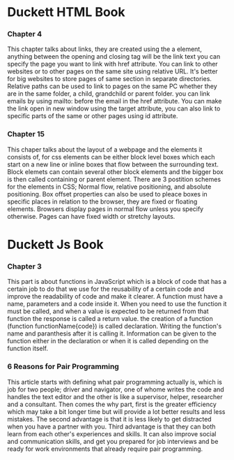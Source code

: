 # Duckett HTML Book

### Chapter 4

This chapter talks about links, they are created using the a element, anything between the opening and closing tag will be the link text you can specify the page you want to link with href attribute. You can link to other websites or to other pages on the same site using relative URL.
It's better for big websites to store pages of same section in separate directories. Relative paths can be used to link to pages on the same PC whether they are in the same folder, a child, grandchild or parent folder.
you can link emails by using mailto: before the email in the href attribute.
You can make the link open in new window using the target attribute, you can also link to specific parts of the same or other pages using id attribute.

### Chapter 15

This chaper talks about the layout of a webpage and the elements it consists of,
for css elements can be either block level boxes which each start on a new line or inline boxes that flow between the surrounding text. Block elemets can contain several other block elements and the bigger box is then called containing or parent element. There are 3 postition schemes for the elements in CSS; Normal flow, relative positioning, and absolute positioning.
Box offset properties can also be used to pleace boxes in specific places in relation to the browser, they are fixed or floating elements.
Browsers display pages in normal flow unless you specify otherwise.
Pages can have fixed width or stretchy layouts.

# Duckett Js Book

### Chapter 3

This part is about functions in JavaScript which is a block of code that has a certain job to do that we use for the reusability of a certain code and improve the readability of code and make it clearer.
A function must have a name, parameters and a code inside it. When you need to use the function it must be called, and when a value is expected to be returned from that function the response is called a return value.
the creation of a function (function functionName{code}) is called declaration. Writing the function's name and paranthesis after it is calling it. Information can be given to the function either in the declaration or when it is called depending on the function itself.

### 6 Reasons for Pair Programming

This article starts with defining what pair programming actually is, which is job for two people; driver and navigator, one of whome writes the code and handles the text editor and the other is like a supervisor, helper, researcher and a consultant.
Then comes the why part, first is the greater efficiency which may take a bit longer time but will provide a lot better results and less mistakes.
The second advantage is that it is less likely to get distracted when you have a partner with you.
Third advantage is that they can both learn from each other's experiences and skills.
It can also improve social and communication skills, and get you prepared for job interviews and be ready for work environments that already require pair programming.